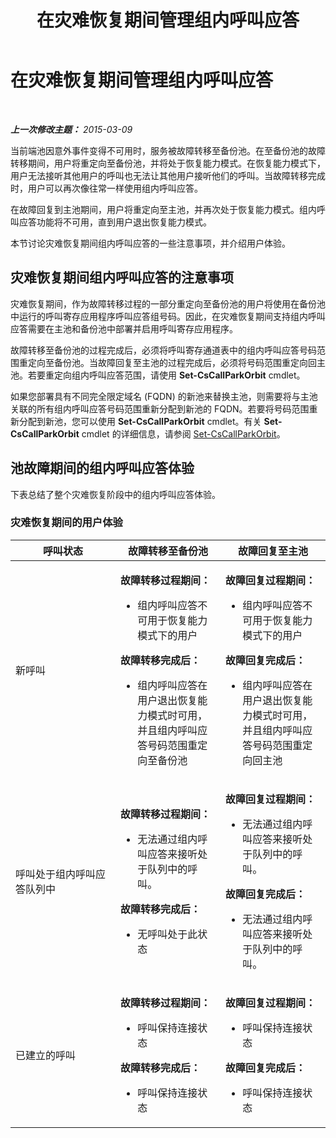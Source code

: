 ﻿---
title: 在灾难恢复期间管理组内呼叫应答
TOCTitle: 在灾难恢复期间管理组内呼叫应答
ms:assetid: 2d32f19f-c649-4a72-a4fb-edd338e3a7cc
ms:mtpsurl: https://technet.microsoft.com/zh-cn/library/JJ945618(v=OCS.15)
ms:contentKeyID: 52060994
ms.date: 05/19/2016
mtps_version: v=OCS.15
ms.translationtype: HT
---

# 在灾难恢复期间管理组内呼叫应答

 

_**上一次修改主题：** 2015-03-09_

当前端池因意外事件变得不可用时，服务被故障转移至备份池。在至备份池的故障转移期间，用户将重定向至备份池，并将处于恢复能力模式。在恢复能力模式下，用户无法接听其他用户的呼叫也无法让其他用户接听他们的呼叫。当故障转移完成时，用户可以再次像往常一样使用组内呼叫应答。

在故障回复到主池期间，用户将重定向至主池，并再次处于恢复能力模式。组内呼叫应答功能将不可用，直到用户退出恢复能力模式。

本节讨论灾难恢复期间组内呼叫应答的一些注意事项，并介绍用户体验。

## 灾难恢复期间组内呼叫应答的注意事项

灾难恢复期间，作为故障转移过程的一部分重定向至备份池的用户将使用在备份池中运行的呼叫寄存应用程序呼叫应答组号码。因此，在灾难恢复期间支持组内呼叫应答需要在主池和备份池中部署并启用呼叫寄存应用程序。

故障转移至备份池的过程完成后，必须将呼叫寄存通道表中的组内呼叫应答号码范围重定向至备份池。当故障回复至主池的过程完成后，必须将号码范围重定向回主池。若要重定向组内呼叫应答范围，请使用 **Set-CsCallParkOrbit** cmdlet。

如果您部署具有不同完全限定域名 (FQDN) 的新池来替换主池，则需要将与主池关联的所有组内呼叫应答号码范围重新分配到新池的 FQDN。若要将号码范围重新分配到新池，您可以使用 **Set-CsCallParkOrbit** cmdlet。有关 **Set-CsCallParkOrbit** cmdlet 的详细信息，请参阅 [Set-CsCallParkOrbit](set-cscallparkorbit.md)。

## 池故障期间的组内呼叫应答体验

下表总结了整个灾难恢复阶段中的组内呼叫应答体验。

### 灾难恢复期间的用户体验

<table>
<colgroup>
<col style="width: 33%" />
<col style="width: 33%" />
<col style="width: 33%" />
</colgroup>
<thead>
<tr class="header">
<th>呼叫状态</th>
<th>故障转移至备份池</th>
<th>故障回复至主池</th>
</tr>
</thead>
<tbody>
<tr class="odd">
<td><p>新呼叫</p></td>
<td><p><strong>故障转移过程期间：</strong></p>
<ul>
<li><p>组内呼叫应答不可用于恢复能力模式下的用户</p></li>
</ul>
<p><strong>故障转移完成后：</strong></p>
<ul>
<li><p>组内呼叫应答在用户退出恢复能力模式时可用，并且组内呼叫应答号码范围重定向至备份池</p></li>
</ul></td>
<td><p><strong>故障回复过程期间：</strong></p>
<ul>
<li><p>组内呼叫应答不可用于恢复能力模式下的用户</p></li>
</ul>
<p><strong>故障回复完成后：</strong></p>
<ul>
<li><p>组内呼叫应答在用户退出恢复能力模式时可用，并且组内呼叫应答号码范围重定向回主池</p></li>
</ul></td>
</tr>
<tr class="even">
<td><p>呼叫处于组内呼叫应答队列中</p></td>
<td><p><strong>故障转移过程期间：</strong></p>
<ul>
<li><p>无法通过组内呼叫应答来接听处于队列中的呼叫。</p></li>
</ul>
<p><strong>故障转移完成后：</strong></p>
<ul>
<li><p>无呼叫处于此状态</p></li>
</ul></td>
<td><p><strong>故障回复过程期间：</strong></p>
<ul>
<li><p>无法通过组内呼叫应答来接听处于队列中的呼叫。</p></li>
</ul>
<p><strong>故障回复完成后：</strong></p>
<ul>
<li><p>无法通过组内呼叫应答来接听处于队列中的呼叫。</p></li>
</ul></td>
</tr>
<tr class="odd">
<td><p>已建立的呼叫</p></td>
<td><p><strong>故障转移过程期间：</strong></p>
<ul>
<li><p>呼叫保持连接状态</p></li>
</ul>
<p><strong>故障转移完成后：</strong></p>
<ul>
<li><p>呼叫保持连接状态</p></li>
</ul></td>
<td><p><strong>故障回复过程期间：</strong></p>
<ul>
<li><p>呼叫保持连接状态</p></li>
</ul>
<p><strong>故障回复完成后：</strong></p>
<ul>
<li><p>呼叫保持连接状态</p></li>
</ul></td>
</tr>
</tbody>
</table>


